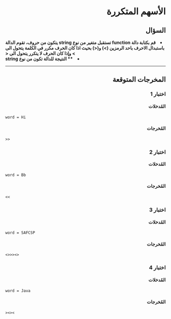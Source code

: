 # <div dir="rtl">الأسهم المتكررة</div>

## <div dir="rtl">السؤال</div>

<li dir="rtl">
<b>
قم بكتابة دالة function تستقبل متغير من نوع string يتكون من حروف، تقوم الدالة باستبدال الاحرف باحد الرمزين (>) و(<) بحيث اذا كان الحرف مكرر في الكلمة يتحول الى > وإذا كان الحرف لا يتكرر يتحول الى <
</b>
</li>

<li dir="rtl">
<b>
** النتيجة للدالة تكون من نوع string
</b>
</li>

---

## <div dir="rtl">المخرجات المتوقعة</div>

### <div dir="rtl">اختبار 1</div>

#### <div dir="rtl">المُدخلات</div>

```text
word = Hi
```

#### <div dir="rtl">المُخرجات</div>

```text
>>
```

### <div dir="rtl">اختبار 2</div>

#### <div dir="rtl">المُدخلات</div>

```text
word = Bb
```

#### <div dir="rtl">المُخرجات</div>

```text
<<
```

### <div dir="rtl">اختبار 3</div>

#### <div dir="rtl">المُدخلات</div>

```text
word = SAFCSP
```

#### <div dir="rtl">المُخرجات</div>

```text
<>>><>
```

### <div dir="rtl">اختبار 4</div>

#### <div dir="rtl">المُدخلات</div>

```text
word = Java
```

#### <div dir="rtl">المُخرجات</div>

```text
><><
```